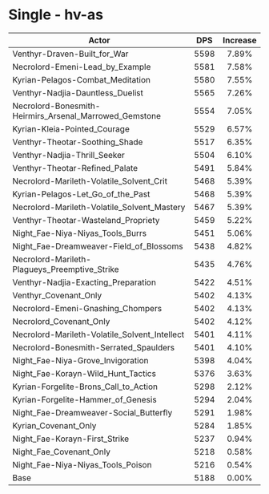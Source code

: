 # Single - hv-as
| Actor | DPS | Increase |
|---|:---:|:---:|
|Venthyr-Draven-Built_for_War|5598|7.89%|
|Necrolord-Emeni-Lead_by_Example|5581|7.58%|
|Kyrian-Pelagos-Combat_Meditation|5580|7.55%|
|Venthyr-Nadjia-Dauntless_Duelist|5565|7.26%|
|Necrolord-Bonesmith-Heirmirs_Arsenal_Marrowed_Gemstone|5554|7.05%|
|Kyrian-Kleia-Pointed_Courage|5529|6.57%|
|Venthyr-Theotar-Soothing_Shade|5517|6.35%|
|Venthyr-Nadjia-Thrill_Seeker|5504|6.10%|
|Venthyr-Theotar-Refined_Palate|5491|5.84%|
|Necrolord-Marileth-Volatile_Solvent_Crit|5468|5.39%|
|Kyrian-Pelagos-Let_Go_of_the_Past|5468|5.39%|
|Necrolord-Marileth-Volatile_Solvent_Mastery|5467|5.39%|
|Venthyr-Theotar-Wasteland_Propriety|5459|5.22%|
|Night_Fae-Niya-Niyas_Tools_Burrs|5451|5.06%|
|Night_Fae-Dreamweaver-Field_of_Blossoms|5438|4.82%|
|Necrolord-Marileth-Plagueys_Preemptive_Strike|5435|4.76%|
|Venthyr-Nadjia-Exacting_Preparation|5422|4.51%|
|Venthyr_Covenant_Only|5402|4.13%|
|Necrolord-Emeni-Gnashing_Chompers|5402|4.13%|
|Necrolord_Covenant_Only|5402|4.12%|
|Necrolord-Marileth-Volatile_Solvent_Intellect|5401|4.11%|
|Necrolord-Bonesmith-Serrated_Spaulders|5401|4.10%|
|Night_Fae-Niya-Grove_Invigoration|5398|4.04%|
|Night_Fae-Korayn-Wild_Hunt_Tactics|5376|3.63%|
|Kyrian-Forgelite-Brons_Call_to_Action|5298|2.12%|
|Kyrian-Forgelite-Hammer_of_Genesis|5294|2.04%|
|Night_Fae-Dreamweaver-Social_Butterfly|5291|1.98%|
|Kyrian_Covenant_Only|5284|1.85%|
|Night_Fae-Korayn-First_Strike|5237|0.94%|
|Night_Fae_Covenant_Only|5218|0.58%|
|Night_Fae-Niya-Niyas_Tools_Poison|5216|0.54%|
|Base|5188|0.00%|
